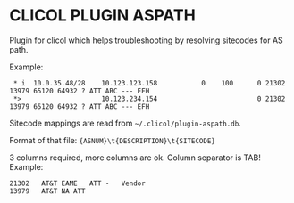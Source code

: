CLICOL PLUGIN ASPATH
====================
Plugin for clicol which helps troubleshooting by resolving sitecodes for AS path.

Example:

	 * i  10.0.35.48/28    10.123.123.158           0    100      0 21302 13979 65120 64932 ? ATT ABC --- EFH
	 *>                    10.123.234.154                         0 21302 13979 65120 64932 ? ATT ABC --- EFH

Sitecode mappings are read from `~/.clicol/plugin-aspath.db`.

Format of that file:
`{ASNUM}\t{DESCRIPTION}\t{SITECODE}`

3 columns required, more columns are ok. Column separator is TAB!
Example:

	21302	AT&T EAME	ATT	-	Vendor
	13979	AT&T NA	ATT

